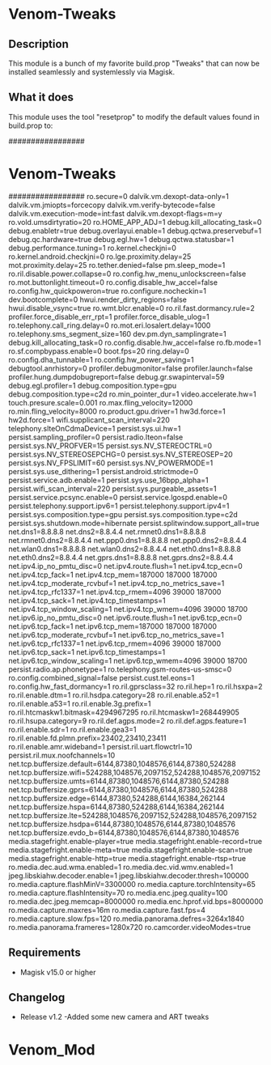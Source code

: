 # Venom-Tweaks
## Description
This module is a bunch of my favorite build.prop "Tweaks" that can now be installed seamlessly and systemlessly via Magisk.

## What it does
This module uses the tool "resetprop" to modify the default values found in build.prop to:

#################
#  Venom-Tweaks #
#################
ro.secure=0
dalvik.vm.dexopt-data-only=1
dalvik.vm.jmiopts=forcecopy
dalvik.vm.verify-bytecode=false
dalvik.vm.execution-mode=int:fast
dalvik.vm.dexopt-flags=m=y
ro.vold.umsdirtyratio=20
ro.HOME_APP_ADJ=1
debug.kill_allocating_task=0
debug.enabletr=true
debug.overlayui.enable=1
debug.qctwa.preservebuf=1
debug.qc.hardware=true
debug.egl.hw=1
debug.qctwa.statusbar=1
debug.performance.tuning=1
ro.kernel.checkjni=0
ro.kernel.android.checkjni=0
ro.lge.proximity.delay=25
mot.proximity.delay=25
ro.tether.denied=false
pm.sleep_mode=1
ro.ril.disable.power.collapse=0
ro.config.hw_menu_unlockscreen=false
ro.mot.buttonlight.timeout=0
ro.config.disable_hw_accel=false 
ro.config.hw_quickpoweron=true
ro.configure.nocheckin=1
dev.bootcomplete=0
hwui.render_dirty_regions=false
hwui.disable_vsync=true
ro.wmt.blcr.enable=0
ro.ril.fast.dormancy.rule=2
profiler.force_disable_err_rpt=1
profiler.force_disable_ulog=1
ro.telephony.call_ring.delay=0
ro.mot.eri.losalert.delay=1000
ro.telephony.sms_segment_size=160
dev.pm.dyn_samplingrate=1
debug.kill_allocating_task=0
ro.config.disable.hw_accel=false
ro.fb.mode=1
ro.sf.compbypass.enable=0
boot.fps=20
ring.delay=0
ro.config.dha_tunnable=1
ro.config.hw_power_saving=1 
debugtool.anrhistory=0
profiler.debugmonitor=false
profiler.launch=false
profiler.hung.dumpdobugreport=false
debug.gr.swapinterval=59
debug.egl.profiler=1
debug.composition.type=gpu
debug.composition.type=c2d
ro.min_pointer_dur=1
video.accelerate.hw=1 
touch.presure.scale=0.001
ro.max.fling_velocity=12000
ro.min.fling_velocity=8000
ro.product.gpu.driver=1
hw3d.force=1
hw2d.force=1
wifi.supplicant_scan_interval=220
telephony.slteOnCdmaDevice=1
persist.sys.ui.hw=1
persist.sampling_profiler=0
persist.radio.lteon=false
persist.sys.NV_PROFVER=15
persist.sys.NV_STEREOCTRL=0
persist.sys.NV_STEREOSEPCHG=0
persist.sys.NV_STEREOSEP=20
persist.sys.NV_FPSLIMIT=60
persist.sys.NV_POWERMODE=1
persist.sys.use_dithering=1
persist.android.strictmode=0
persist.service.adb.enable=1
persist.sys.use_16bpp_alpha=1
persist.wifi_scan_interval=220
persist.sys.purgeable_assets=1
persist.service.pcsync.enable=0 
persist.service.lgospd.enable=0
persist.telephony.support.ipv6=1
persist.telephony.support.ipv4=1
persist.sys.composition.type=gpu
persist.sys.composition.type=c2d
persist.sys.shutdown.mode=hibernate
persist.splitwindow.support_all=true
net.dns1=8.8.8.8
net.dns2=8.8.4.4
net.rmnet0.dns1=8.8.8.8
net.rmnet0.dns2=8.8.4.4
net.ppp0.dns1=8.8.8.8
net.ppp0.dns2=8.8.4.4
net.wlan0.dns1=8.8.8.8
net.wlan0.dns2=8.8.4.4
net.eth0.dns1=8.8.8.8
net.eth0.dns2=8.8.4.4
net.gprs.dns1=8.8.8.8
net.gprs.dns2=8.8.4.4
net.ipv4.ip_no_pmtu_disc=0
net.ipv4.route.flush=1
net.ipv4.tcp_ecn=0
net.ipv4.tcp_fack=1
net.ipv4.tcp_mem=187000 187000 187000
net.ipv4.tcp_moderate_rcvbuf=1
net.ipv4.tcp_no_metrics_save=1
net.ipv4.tcp_rfc1337=1
net.ipv4.tcp_rmem=4096 39000 187000
net.ipv4.tcp_sack=1
net.ipv4.tcp_timestamps=1
net.ipv4.tcp_window_scaling=1
net.ipv4.tcp_wmem=4096 39000 18700
net.ipv6.ip_no_pmtu_disc=0
net.ipv6.route.flush=1
net.ipv6.tcp_ecn=0
net.ipv6.tcp_fack=1
net.ipv6.tcp_mem=187000 187000 187000
net.ipv6.tcp_moderate_rcvbuf=1
net.ipv6.tcp_no_metrics_save=1
net.ipv6.tcp_rfc1337=1
net.ipv6.tcp_rmem=4096 39000 187000
net.ipv6.tcp_sack=1
net.ipv6.tcp_timestamps=1
net.ipv6.tcp_window_scaling=1
net.ipv6.tcp_wmem=4096 39000 18700
persist.radio.ap.phonetype=1
ro.telephony.gsm-routes-us-smsc=0
ro.config.combined_signal=false
persist.cust.tel.eons=1
ro.config.hw_fast_dormancy=1
ro.ril.gprsclass=32
ro.ril.hep=1
ro.ril.hsxpa=2
ro.ril.enable.dtm=1
ro.ril.hsdpa.category=28
ro.ril.enable.a52=1
ro.ril.enable.a53=1
ro.ril.enable.3g.prefix=1
ro.ril.htcmaskw1.bitmask=4294967295
ro.ril.htcmaskw1=268449905
ro.ril.hsupa.category=9
ro.ril.def.agps.mode=2
ro.ril.def.agps.feature=1
ro.ril.enable.sdr=1
ro.ril.enable.gea3=1
ro.ril.enable.fd.plmn.prefix=23402,23410,23411 
ro.ril.enable.amr.wideband=1 
persist.ril.uart.flowctrl=10
persist.ril.mux.noofchannels=10 
net.tcp.buffersize.default=6144,87380,1048576,6144,87380,524288
net.tcp.buffersize.wifi=524288,1048576,2097152,524288,1048576,2097152
net.tcp.buffersize.umts=6144,87380,1048576,6144,87380,524288
net.tcp.buffersize.gprs=6144,87380,1048576,6144,87380,524288
net.tcp.buffersize.edge=6144,87380,524288,6144,16384,262144
net.tcp.buffersize.hspa=6144,87380,524288,6144,16384,262144
net.tcp.buffersize.lte=524288,1048576,2097152,524288,1048576,2097152
net.tcp.buffersize.hsdpa=6144,87380,1048576,6144,87380,1048576
net.tcp.buffersize.evdo_b=6144,87380,1048576,6144,87380,1048576  
media.stagefright.enable-player=true
media.stagefright.enable-record=true
media.stagefright.enable-meta=true
media.stagefright.enable-scan=true
media.stagefright.enable-http=true
media.stagefright.enable-rtsp=true
ro.media.dec.aud.wma.enabled=1
ro.media.dec.vid.wmv.enabled=1
jpeg.libskiahw.decoder.enable=1
jpeg.libskiahw.decoder.thresh=100000
ro.media.capture.flashMinV=3300000
ro.media.capture.torchIntensity=65
ro.media.capture.flashIntensity=70
ro.media.enc.jpeg.quality=100
ro.media.dec.jpeg.memcap=8000000
ro.media.enc.hprof.vid.bps=8000000
ro.media.capture.maxres=16m
ro.media.capture.fast.fps=4
ro.media.capture.slow.fps=120
ro.media.panorama.defres=3264x1840
ro.media.panorama.frameres=1280x720
ro.camcorder.videoModes=true

## Requirements
* Magisk v15.0 or higher

## Changelog 
* Release v1.2
  -Added some new camera and ART tweaks
# Venom_Mod
